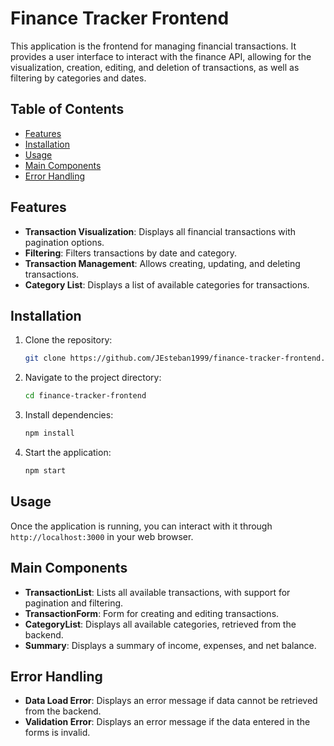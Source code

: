 # Finance Tracker Frontend

This application is the frontend for managing financial transactions. It provides a user interface to interact with the finance API, allowing for the visualization, creation, editing, and deletion of transactions, as well as filtering by categories and dates.

## Table of Contents

- [Features](#features)
- [Installation](#installation)
- [Usage](#usage)
- [Main Components](#main-components)
- [Error Handling](#error-handling)

## Features

- **Transaction Visualization**: Displays all financial transactions with pagination options.
- **Filtering**: Filters transactions by date and category.
- **Transaction Management**: Allows creating, updating, and deleting transactions.
- **Category List**: Displays a list of available categories for transactions.

## Installation

1. Clone the repository:

    ```bash
    git clone https://github.com/JEsteban1999/finance-tracker-frontend.git
    ```

2. Navigate to the project directory:

    ```bash
    cd finance-tracker-frontend
    ```

3. Install dependencies:

    ```bash
    npm install
    ```

4. Start the application:

    ```bash
    npm start
    ```

## Usage

Once the application is running, you can interact with it through `http://localhost:3000` in your web browser.

## Main Components

- **TransactionList**: Lists all available transactions, with support for pagination and filtering.
- **TransactionForm**: Form for creating and editing transactions.
- **CategoryList**: Displays all available categories, retrieved from the backend.
- **Summary**: Displays a summary of income, expenses, and net balance.

## Error Handling

- **Data Load Error**: Displays an error message if data cannot be retrieved from the backend.
- **Validation Error**: Displays an error message if the data entered in the forms is invalid.
